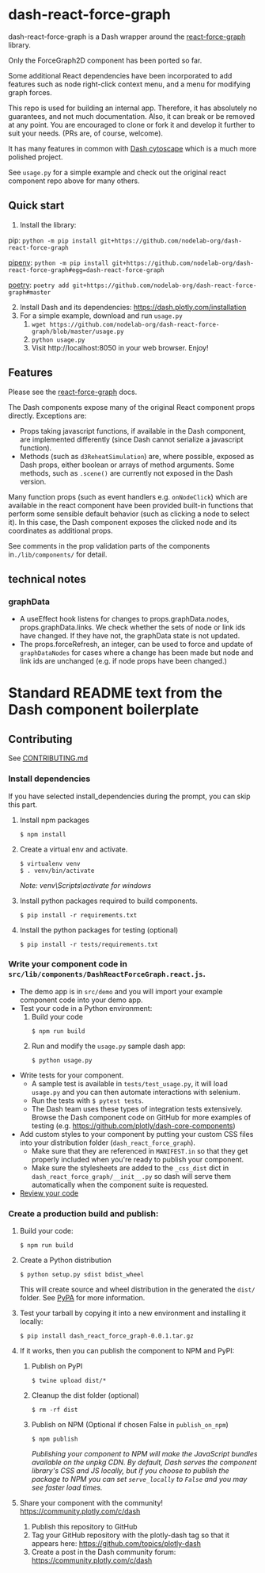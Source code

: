 # dash-react-force-graph

dash-react-force-graph is a Dash wrapper around the [react-force-graph](https://github.com/vasturiano/react-force-graph) library.

Only the ForceGraph2D component has been ported so far.

Some additional React dependencies have been incorporated to add features such as node right-click context menu, and a menu for modifying graph forces.

This repo is used for building an internal app. Therefore, it has absolutely no guarantees, and not much documentation. Also, it can break or be removed at any point. You are encouraged to clone or fork it and develop it further to suit your needs. (PRs are, of course, welcome).

It has many features in common with [Dash cytoscape](https://dash.plotly.com/cytoscape) which is a much more polished project.

See `usage.py` for a simple example and check out the original react component repo above for many others.

## Quick start 

1. Install the library: 

pip: `python -m pip install git+https://github.com/nodelab-org/dash-react-force-graph`

[pipenv](https://pipenv.pypa.io/en/latest/): `python -m pip install git+https://github.com/nodelab-org/dash-react-force-graph#egg=dash-react-force-graph`

[poetry](https://python-poetry.org/): `poetry add git+https://github.com/nodelab-org/dash-react-force-graph#master`

2. Install Dash and its dependencies: https://dash.plotly.com/installation
3. For a simple example, download and run `usage.py`
	1. `wget https://github.com/nodelab-org/dash-react-force-graph/blob/master/usage.py`
	2. `python usage.py`
    3. Visit http://localhost:8050 in your web browser. Enjoy!

## Features

Please see the [react-force-graph](https://github.com/vasturiano/react-force-graph) docs.

The Dash components expose many of the original React component props directly. Exceptions are:
* Props taking javascript functions, if available in the Dash component, are implemented differently (since Dash cannot serialize a javascript function). 
* Methods (such as `d3ReheatSimulation`) are, where possible, exposed as Dash props, either boolean or arrays of method arguments. Some methods, such as `.scene()` are currently not exposed in the Dash version.

Many function props (such as event handlers e.g. `onNodeClick`) which are available in the react component have been provided built-in functions that perform some sensible default behavior (such as clicking a node to select it). In this case, the Dash component exposes the clicked node and its coordinates as additional props.

See comments in the prop validation parts of the components in`./lib/components/` for detail.

## technical notes

### graphData 
* A useEffect hook listens for changes to props.graphData.nodes, props.graphData.links. We check whether the sets of node or link ids have changed. If they have not, the graphData state is not updated. 
* The props.forceRefresh, an integer, can be used to force and update of `graphDataNodes` for cases where a change has been made but node and link ids are unchanged (e.g. if node props have been changed.)
 
# Standard README text from the Dash component boilerplate 

## Contributing

See [CONTRIBUTING.md](./CONTRIBUTING.md)

### Install dependencies

If you have selected install_dependencies during the prompt, you can skip this part.

1. Install npm packages
    ```
    $ npm install
    ```
2. Create a virtual env and activate.
    ```
    $ virtualenv venv
    $ . venv/bin/activate
    ```
    _Note: venv\Scripts\activate for windows_

3. Install python packages required to build components.
    ```
    $ pip install -r requirements.txt
    ```
4. Install the python packages for testing (optional)
    ```
    $ pip install -r tests/requirements.txt
    ```

### Write your component code in `src/lib/components/DashReactForceGraph.react.js`.

- The demo app is in `src/demo` and you will import your example component code into your demo app.
- Test your code in a Python environment:
    1. Build your code
        ```
        $ npm run build
        ```
    2. Run and modify the `usage.py` sample dash app:
        ```
        $ python usage.py
        ```
- Write tests for your component.
    - A sample test is available in `tests/test_usage.py`, it will load `usage.py` and you can then automate interactions with selenium.
    - Run the tests with `$ pytest tests`.
    - The Dash team uses these types of integration tests extensively. Browse the Dash component code on GitHub for more examples of testing (e.g. https://github.com/plotly/dash-core-components)
- Add custom styles to your component by putting your custom CSS files into your distribution folder (`dash_react_force_graph`).
    - Make sure that they are referenced in `MANIFEST.in` so that they get properly included when you're ready to publish your component.
    - Make sure the stylesheets are added to the `_css_dist` dict in `dash_react_force_graph/__init__.py` so dash will serve them automatically when the component suite is requested.
- [Review your code](./review_checklist.md)

### Create a production build and publish:

1. Build your code:
    ```
    $ npm run build
    ```
2. Create a Python distribution
    ```
    $ python setup.py sdist bdist_wheel
    ```
    This will create source and wheel distribution in the generated the `dist/` folder.
    See [PyPA](https://packaging.python.org/guides/distributing-packages-using-setuptools/#packaging-your-project)
    for more information.

3. Test your tarball by copying it into a new environment and installing it locally:
    ```
    $ pip install dash_react_force_graph-0.0.1.tar.gz
    ```

4. If it works, then you can publish the component to NPM and PyPI:
    1. Publish on PyPI
        ```
        $ twine upload dist/*
        ```
    2. Cleanup the dist folder (optional)
        ```
        $ rm -rf dist
        ```
    3. Publish on NPM (Optional if chosen False in `publish_on_npm`)
        ```
        $ npm publish
        ```
        _Publishing your component to NPM will make the JavaScript bundles available on the unpkg CDN. By default, Dash serves the component library's CSS and JS locally, but if you choose to publish the package to NPM you can set `serve_locally` to `False` and you may see faster load times._

5. Share your component with the community! https://community.plotly.com/c/dash
    1. Publish this repository to GitHub
    2. Tag your GitHub repository with the plotly-dash tag so that it appears here: https://github.com/topics/plotly-dash
    3. Create a post in the Dash community forum: https://community.plotly.com/c/dash

